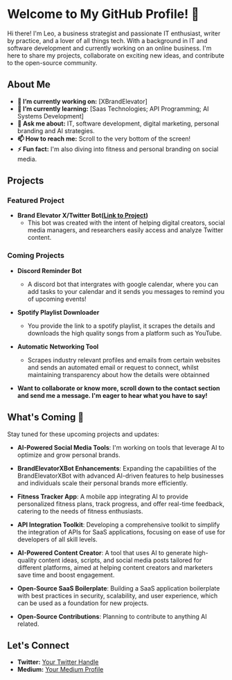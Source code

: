 # Welcome to My GitHub Profile! 👋

Hi there! I'm Leo, a business strategist and passionate IT enthusiast, writer by practice, and a lover of all things tech. With a background in IT and software development and currently
working on an online business. I'm here to share my projects, collaborate on exciting new ideas, and contribute to the open-source community.

## About Me
- **🔭 I’m currently working on:** [XBrandElevator]
- **🌱 I’m currently learning:** [Saas Technologies; API Programming; AI Systems Development]
- **💬 Ask me about:** IT, software development, digital marketing, personal branding and AI strategies.
- **📫 How to reach me:** Scroll to the very bottom of the screen!
- **⚡ Fun fact:** I'm also diving into fitness and personal branding on social media.

## Projects

### Featured Project
- **Brand Elevator X/Twitter Bot([Link to Project](https://github.com/justcodeon231/brandelevatorbot ))**
  - This bot was created with the intent of helping digital creators, social media managers, and researchers easily access and analyze Twitter content.

### Coming Projects
- **Discord Reminder Bot**
  - A discord bot that intergrates with google calendar, where you can add tasks to your calendar and it sends you messages to remind you of upcoming events!

- **Spotify Playlist Downloader**
  - You provide the link to a spotify playlist, it scrapes the details and downloads the high quality songs from a platform such as YouTube.

- **Automatic Networking Tool**
  - Scrapes industry relevant profiles and emails from certain websites and sends an automated email or request to connect, whilst maintaining transparency about how the details were obtainned
 
- **Want to collaborate or know more, scroll down to the contact section and send me a message. I'm eager to hear what you have to say!**

## What's Coming 🚀

Stay tuned for these upcoming projects and updates:
- **AI-Powered Social Media Tools**: I'm working on tools that leverage AI to optimize and grow personal brands.
- **BrandElevatorXBot Enhancements**: Expanding the capabilities of the BrandElevatorXBot with advanced AI-driven features to help businesses and individuals scale their personal brands more efficiently.
- **Fitness Tracker App**: A mobile app integrating AI to provide personalized fitness plans, track progress, and offer real-time feedback, catering to the needs of fitness enthusiasts.
- **API Integration Toolkit**: Developing a comprehensive toolkit to simplify the integration of APIs for SaaS applications, focusing on ease of use for developers of all skill levels.
- **AI-Powered Content Creator**: A tool that uses AI to generate high-quality content ideas, scripts, and social media posts tailored for different platforms, aimed at helping content creators and marketers save time and boost engagement.

- **Open-Source SaaS Boilerplate**: Building a SaaS application boilerplate with best practices in security, scalability, and user experience, which can be used as a foundation for new projects.
- **Open-Source Contributions**: Planning to contribute to anything AI related.

## Let's Connect
- **Twitter:** [Your Twitter Handle](https://twitter.com/GrowthWithLeo)
- **Medium:** [Your Medium Profile](https://medium.com/@ntlukaleo)
